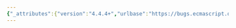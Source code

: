 ```yaml
---
{"_attributes":{"version":"4.4.4+","urlbase":"https://bugs.ecmascript.org/","maintainer":"dherman@mozilla.com"},"bug":{"bug_id":2309,"creation_ts":"2013-11-15 16:59:00 -0800","short_desc":"7.1.11: italic \"0.5\"","delta_ts":"2014-06-02 11:35:34 -0700","product":"Draft for 6th Edition","component":"editorial issue","version":"Rev 21: November 8, 2013 Draft","rep_platform":"All","op_sys":"All","bug_status":"RESOLVED","resolution":"FIXED","priority":"Normal","bug_severity":"minor","everconfirmed":true,"reporter":{"uid":"jmdyck","name":"Michael Dyck"},"assigned_to":{"uid":"allen","name":"Allen Wirfs-Brock"},"long_desc":[{"commentid":6824,"comment_count":0,"who":{"uid":"jmdyck","name":"Michael Dyck"},"bug_when":"2013-11-15 16:59:35 -0800","thetext":"In 7.1.11 \"ToUint8Clamp: (Unsigned 8 Bit Integer, Clamped)\",\nstep 7 says:\n    If f+0.5 ≤ number, then return f+1.\nwhere \"0.5\" is in an italic font.\n\nChange it to an upright font."},{"commentid":8456,"comment_count":1,"who":{"uid":"allen","name":"Allen Wirfs-Brock"},"bug_when":"2014-05-14 16:21:21 -0700","thetext":"fixed in rev25 editor's draft"},{"commentid":8820,"comment_count":2,"who":{"uid":"jmdyck","name":"Michael Dyck"},"bug_when":"2014-06-02 11:35:34 -0700","thetext":"confirmed fixed."}]}}
---
```

